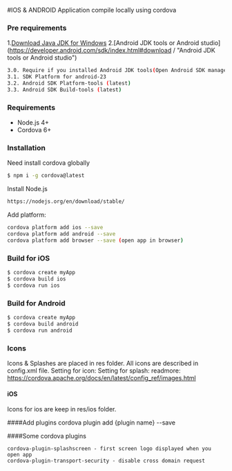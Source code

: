 #IOS & ANDROID Application compile locally using cordova

### Pre requirements
1.[Download Java JDK for Windows](https://www.oracle.com/technetwork/java/javase/downloads/jdk8-downloads-2133151.html  "Download Java JDK")
2.[Android JDK tools or Android studio](https://developer.android.com/sdk/index.html#download / "Android JDK tools or Android studio")
```sh
3.0. Require if you installed Android JDK tools(Open Android SDK manager and select next options):
3.1. SDK Platform for android-23
3.2. Android SDK Platform-tools (latest)
3.3. Android SDK Build-tools (latest)
```

### Requirements
  - Node.js 4+
  - Cordova 6+

### Installation
Need install cordova globally
```sh
$ npm i -g cordova@latest
```
Install Node.js
```sh
https://nodejs.org/en/download/stable/
```
Add platform:
```sh
cordova platform add ios --save
cordova platform add android --save
cordova platform add browser --save (open app in browser)
```

### Build for iOS

```sh
$ cordova create myApp
$ cordova build ios
$ cordova run ios
```

### Build for Android

```sh
$ cordova create myApp
$ cordova build android
$ cordova run android
```
### Icons
Icons & Splashes are placed in res folder. All icons are described in config.xml file.
Setting for icon:
<icon height="76" src="res/ios/icons/fg-76px.png" width="76" />
Setting for splash:
<splash height="480" src="res/ios/splash/640x960.png" width="320" />
readmore: https://cordova.apache.org/docs/en/latest/config_ref/images.html

#### iOS
Icons for ios are keep in res/ios folder.

####Add plugins
cordova plugin add {plugin name} --save

####Some cordova plugins
```
cordova-plugin-splashscreen - first screen logo displayed when you open app
cordova-plugin-transport-security - disable cross domain request
```


